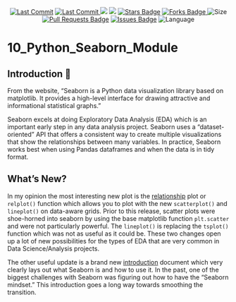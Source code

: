 <p align="center"> 
<a href="https://github.com/milaan9"><img src="https://img.shields.io/static/v1?logo=github&label=maintainer&message=milaan9&color=ff3300" alt="Last Commit"/></a> 
<a href="https://github.com/milaan9/12_Python_Seaborn_Module/graphs/commit-activity"><img src="https://img.shields.io/github/last-commit/milaan9/12_Python_Seaborn_Module.svg?colorB=ff8000&style=flat" alt="Last Commit"/> </a> 
<a href="https://github.com/milaan9/12_Python_Seaborn_Module/pulse" alt="Activity"><img src="https://img.shields.io/github/commit-activity/m/milaan9/12_Python_Seaborn_Module.svg?colorB=teal&style=flat" /></a> 
<a href="https://hits.seeyoufarm.com"><img src="https://hits.seeyoufarm.com/api/count/incr/badge.svg?url=https%3A%2F%2Fgithub.com%2Fmilaan9%2F12_Python_Seaborn_Module&count_bg=%231DC92C&title_bg=%23555555&icon=&icon_color=%23E7E7E7&title=views&edge_flat=false"/></a>
<a href="https://github.com/milaan9/12_Python_Seaborn_Module/stargazers"><img src="https://img.shields.io/github/stars/milaan9/12_Python_Seaborn_Module.svg?colorB=1a53ff" alt="Stars Badge"/></a>
<a href="https://github.com/milaan9/12_Python_Seaborn_Module/network/members"><img src="https://img.shields.io/github/forks/milaan9/12_Python_Seaborn_Module" alt="Forks Badge"/> </a>
<img src="https://img.shields.io/github/repo-size/milaan9/12_Python_Seaborn_Module.svg?colorB=CC66FF&style=flat" alt="Size"/>
<a href="https://github.com/milaan9/12_Python_Seaborn_Module/pulls"><img src="https://img.shields.io/github/issues-pr/milaan9/12_Python_Seaborn_Module.svg?colorB=yellow&style=flat" alt="Pull Requests Badge"/></a>
<a href="https://github.com/milaan9/12_Python_Seaborn_Module/issues"><img src="https://img.shields.io/github/issues/milaan9/12_Python_Seaborn_Module.svg?colorB=yellow&style=flat" alt="Issues Badge"/></a>
<img src="https://img.shields.io/github/languages/top/milaan9/12_Python_Seaborn_Module.svg?colorB=996600&style=flat" alt="Language"/> </a> 
</p> 
<!--<img src="https://badges.pufler.dev/contributors/milaan9/01_Python_Introduction?size=50&padding=5&bots=true" alt="milaan9"/>-->
 
 
# 10_Python_Seaborn_Module


## Introduction 👋

From the website, “Seaborn is a Python data visualization library based on matplotlib. It provides a high-level interface for drawing attractive and informational statistical graphs.”

Seaborn excels at doing Exploratory Data Analysis (EDA) which is an important early step in any data analysis project. Seaborn uses a “dataset-oriented” API that offers a consistent way to create multiple visualizations that show the relationships between many variables. In practice, Seaborn works best when using Pandas dataframes and when the data is in tidy format. 

## What’s New?
In my opinion the most interesting new plot is the [relationship](https://seaborn.pydata.org/generated/seaborn.relplot.html#seaborn.relplot) plot or `relplot()` function which allows you to plot with the new `scatterplot()` and `lineplot()` on data-aware grids. Prior to this release, scatter plots were shoe-horned into seaborn by using the base matplotlib function `plt.scatter` and were not particularly powerful. The `lineplot()` is replacing the `tsplot()` function which was not as useful as it could be. These two changes open up a lot of new possibilities for the types of EDA that are very common in Data Science/Analysis projects.

The other useful update is a brand new [introduction](https://seaborn.pydata.org/introduction.html) document which very clearly lays out what Seaborn is and how to use it. In the past, one of the biggest challenges with Seaborn was figuring out how to have the “Seaborn mindset.” This introduction goes a long way towards smoothing the transition.
